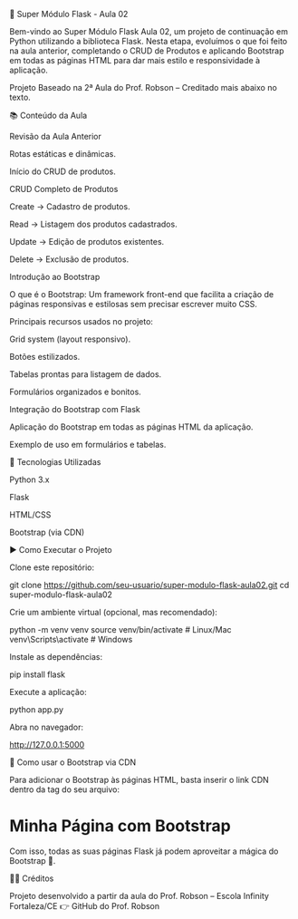 🐍 Super Módulo Flask - Aula 02

Bem-vindo ao Super Módulo Flask Aula 02, um projeto de continuação em Python utilizando a biblioteca Flask.
Nesta etapa, evoluímos o que foi feito na aula anterior, completando o CRUD de Produtos e aplicando Bootstrap em todas as páginas HTML para dar mais estilo e responsividade à aplicação.

Projeto Baseado na 2ª Aula do Prof. Robson – Creditado mais abaixo no texto.

📚 Conteúdo da Aula

Revisão da Aula Anterior

Rotas estáticas e dinâmicas.

Início do CRUD de produtos.

CRUD Completo de Produtos

Create → Cadastro de produtos.

Read → Listagem dos produtos cadastrados.

Update → Edição de produtos existentes.

Delete → Exclusão de produtos.

Introdução ao Bootstrap

O que é o Bootstrap:
Um framework front-end que facilita a criação de páginas responsivas e estilosas sem precisar escrever muito CSS.

Principais recursos usados no projeto:

Grid system (layout responsivo).

Botões estilizados.

Tabelas prontas para listagem de dados.

Formulários organizados e bonitos.

Integração do Bootstrap com Flask

Aplicação do Bootstrap em todas as páginas HTML da aplicação.

Exemplo de uso em formulários e tabelas.

🚀 Tecnologias Utilizadas

Python 3.x

Flask

HTML/CSS

Bootstrap (via CDN)

▶️ Como Executar o Projeto

Clone este repositório:

git clone https://github.com/seu-usuario/super-modulo-flask-aula02.git
cd super-modulo-flask-aula02


Crie um ambiente virtual (opcional, mas recomendado):

python -m venv venv
source venv/bin/activate   # Linux/Mac
venv\Scripts\activate      # Windows


Instale as dependências:

pip install flask


Execute a aplicação:

python app.py


Abra no navegador:

http://127.0.0.1:5000

🎨 Como usar o Bootstrap via CDN

Para adicionar o Bootstrap às páginas HTML, basta inserir o link CDN dentro da tag <head> do seu arquivo:

<head>
  <meta charset="UTF-8">
  <title>Minha Página Flask</title>
  <!-- Bootstrap CSS -->
  <link href="https://cdn.jsdelivr.net/npm/bootstrap@5.3.3/dist/css/bootstrap.min.css" rel="stylesheet">
</head>
<body>
  <div class="container">
    <h1 class="text-center">Minha Página com Bootstrap</h1>
  </div>

  <!-- Bootstrap JS -->
  <script src="https://cdn.jsdelivr.net/npm/bootstrap@5.3.3/dist/js/bootstrap.bundle.min.js"></script>
</body>


Com isso, todas as suas páginas Flask já podem aproveitar a mágica do Bootstrap 🎉.

👨‍🏫 Créditos

Projeto desenvolvido a partir da aula do Prof. Robson – Escola Infinity Fortaleza/CE
👉 GitHub do Prof. Robson
